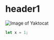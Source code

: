 # header1 #
![Image of Yaktocat](https://octodex.github.com/images/yaktocat.png)

``` javascript
let x = 1;
``` 
